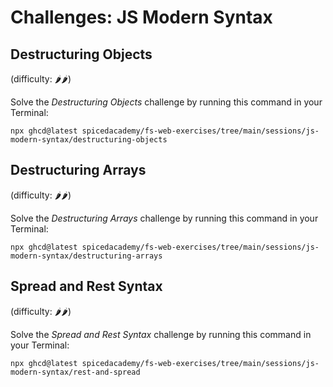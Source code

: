 # Challenges: JS Modern Syntax

## Destructuring Objects

(difficulty: 🌶️🌶️)

Solve the _Destructuring Objects_ challenge by running this command in your Terminal:

```
npx ghcd@latest spicedacademy/fs-web-exercises/tree/main/sessions/js-modern-syntax/destructuring-objects
```

## Destructuring Arrays

(difficulty: 🌶️🌶️)

Solve the _Destructuring Arrays_ challenge by running this command in your Terminal:

```
npx ghcd@latest spicedacademy/fs-web-exercises/tree/main/sessions/js-modern-syntax/destructuring-arrays
```

## Spread and Rest Syntax

(difficulty: 🌶️🌶️)

Solve the _Spread and Rest Syntax_ challenge by running this command in your Terminal:

```
npx ghcd@latest spicedacademy/fs-web-exercises/tree/main/sessions/js-modern-syntax/rest-and-spread
```
